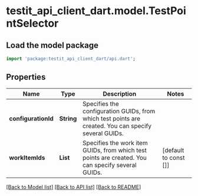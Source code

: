 # testit_api_client_dart.model.TestPointSelector

## Load the model package
```dart
import 'package:testit_api_client_dart/api.dart';
```

## Properties
Name | Type | Description | Notes
------------ | ------------- | ------------- | -------------
**configurationId** | **String** | Specifies the configuration GUIDs, from which test points are created. You can specify several GUIDs. | 
**workItemIds** | **List<String>** | Specifies the work item GUIDs, from which test points are created. You can specify several GUIDs. | [default to const []]

[[Back to Model list]](../README.md#documentation-for-models) [[Back to API list]](../README.md#documentation-for-api-endpoints) [[Back to README]](../README.md)



